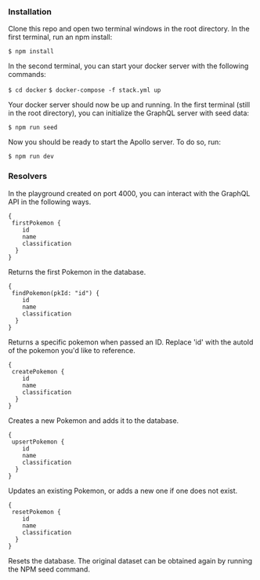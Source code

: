 ### Installation

Clone this repo and open two terminal windows in the root directory. In the first terminal, run an npm install:

`$ npm install`

In the second terminal, you can start your docker server with the following commands:

`$ cd docker`
`$ docker-compose -f stack.yml up`

Your docker server should now be up and running. In the first terminal (still in the root directory), you can initialize the GraphQL server with seed data:

`$ npm run seed`

Now you should be ready to start the Apollo server. To do so, run:

`$ npm run dev`

### Resolvers

In the playground created on port 4000, you can interact with the GraphQL API in the following ways. 

    {
     firstPokemon {
        id
        name
        classification
      }
    }

Returns the first Pokemon in the database.

    {
     findPokemon(pkId: "id") {
        id
        name
        classification
      }
    }

Returns a specific pokemon when passed an ID. Replace 'id' with the autoId of the pokemon you'd like to reference.

    {
     createPokemon {
        id
        name
        classification
      }
    }

Creates a new Pokemon and adds it to the database.

    {
     upsertPokemon {
        id
        name
        classification
      }
    }

Updates an existing Pokemon, or adds a new one if one does not exist.

    {
     resetPokemon {
        id
        name
        classification
      }
    }

Resets the database. The original dataset can be obtained again by running the NPM seed command.